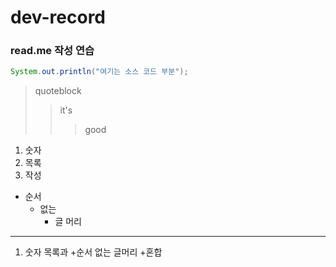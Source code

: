 # dev-record

### read.me 작성 연습


``` JAVA
System.out.println("여기는 소스 코드 부분");	
```

> quoteblock
>> it's
>>> good

1. 숫자
2. 목록
3. 작성

+ 순서
	+ 없는
		+ 글 머리
		
--------------------

1. 숫자 목록과
	+순서 없는 글머리
	+혼합
